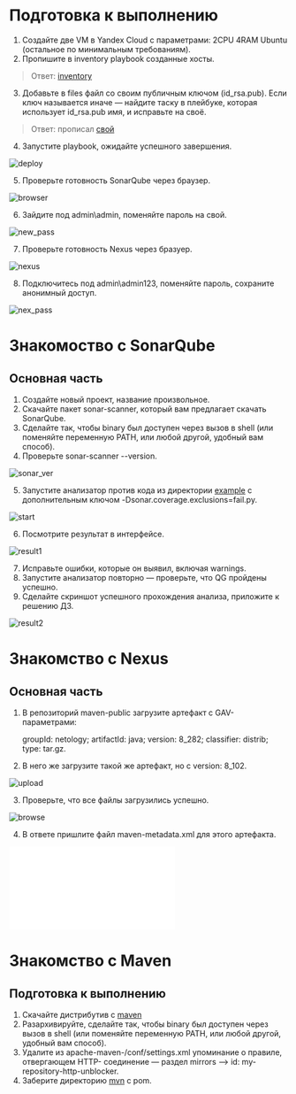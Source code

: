 # Подготовка к выполнению

1. Создайте две VM в Yandex Cloud с параметрами: 2CPU 4RAM Ubuntu (остальное по минимальным требованиям).
2. Пропишите в inventory playbook созданные хосты.

>Ответ: [inventory](./infrastrucure/inventory/cicd/hosts.yml)

3. Добавьте в files файл со своим публичным ключом (id_rsa.pub). Если ключ называется иначе — найдите таску в плейбуке, которая использует id_rsa.pub имя, и исправьте на своё.

>Ответ: прописал [свой](./infrastrucure/files/id_ed25519.pub)

4. Запустите playbook, ожидайте успешного завершения.

![deploy](./task1/deploy.png)

5. Проверьте готовность SonarQube через браузер.

![browser](./task1/browser.png)

6. Зайдите под admin\admin, поменяйте пароль на свой.

![new_pass](./task1/new_pass.png)

7. Проверьте готовность Nexus через бразуер.

![nexus](./task1/nexus.png)

8. Подключитесь под admin\admin123, поменяйте пароль, сохраните анонимный доступ.

![nex_pass](./task1/nex_pass.png)

# Знакомоство с SonarQube

## Основная часть

1. Создайте новый проект, название произвольное.
2. Скачайте пакет sonar-scanner, который вам предлагает скачать SonarQube.
3. Сделайте так, чтобы binary был доступен через вызов в shell (или поменяйте переменную PATH, или любой другой, удобный вам способ).
4. Проверьте sonar-scanner --version.

![sonar_ver](./task2/sonar_ver.png)

5. Запустите анализатор против кода из директории [example](./example/) с дополнительным ключом -Dsonar.coverage.exclusions=fail.py.

![start](./task2/start.png)

6. Посмотрите результат в интерфейсе.

![result1](./task2/result1.png)

7. Исправьте ошибки, которые он выявил, включая warnings.
8. Запустите анализатор повторно — проверьте, что QG пройдены успешно.
9. Сделайте скриншот успешного прохождения анализа, приложите к решению ДЗ.

![result2](./task2/result2.png)

# Знакомство с Nexus

## Основная часть

1. В репозиторий maven-public загрузите артефакт с GAV-параметрами:

    groupId: netology;
    artifactId: java;
    version: 8_282;
    classifier: distrib;
    type: tar.gz.

2. В него же загрузите такой же артефакт, но с version: 8_102.

![upload](./task2/upload.png)

3. Проверьте, что все файлы загрузились успешно.

![browse](./task2/browse.png)

4. В ответе пришлите файл maven-metadata.xml для этого артефакта.

![maven-metadata.xml](./task3/maven-metadata.xml)

# Знакомство с Maven

## Подготовка к выполнению

1. Скачайте дистрибутив с [maven](https://maven.apache.org/download.cgi)
2. Разархивируйте, сделайте так, чтобы binary был доступен через вызов в shell (или поменяйте переменную PATH, или любой другой, удобный вам способ).
3. Удалите из apache-maven-<version>/conf/settings.xml упоминание о правиле, отвергающем HTTP- соединение — раздел mirrors —> id: my-repository-http-unblocker.
4. Заберите директорию [mvn](./mvn/) с pom.